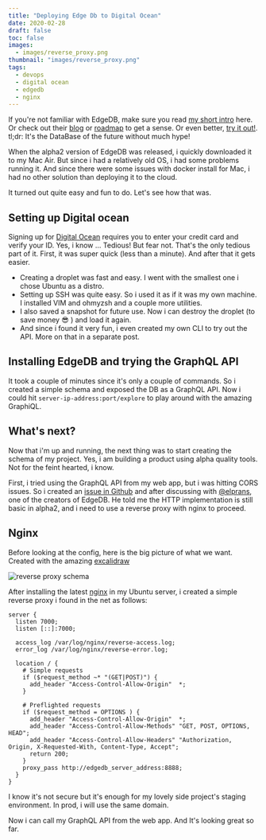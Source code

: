 ```yaml
---
title: "Deploying Edge Db to Digital Ocean"
date: 2020-02-28
draft: false
toc: false
images:
  - images/reverse_proxy.png
thumbnail: "images/reverse_proxy.png"
tags:
  - devops
  - digital ocean
  - edgedb
  - nginx
---
```


If you're not familiar with EdgeDB, make sure you read [my short intro](./Exploring-Edge-db.md) here. Or check out
their [blog](https://edgedb.com/blog) or [roadmap](https://edgedb.com/roadmap) to get a sense. Or even better, [try it out!](https://edgedb.com/download).
tl;dr: It's the DataBase of the future without much hype!

When the alpha2 version of EdgeDB was released, i quickly downloaded it to my Mac Air. But
since i had a relatively old OS, i had some problems running it. And since there were some issues
with docker install for Mac, i had no other solution than deploying it to the cloud.

It turned out quite easy and fun to do. Let's see how that was.

## Setting up Digital ocean

Signing up for [Digital Ocean](digitalocean.com/) requires you to enter your credit card and verify your ID.
Yes, i know ... Tedious!
But fear not. That's the only tedious part of it.
First, it was super quick (less than a minute). And after that it gets easier.

- Creating a droplet was fast and easy. I went with the smallest one i chose Ubuntu as a distro.
- Setting up SSH was quite easy. So i used it as if it was my own machine. I installed VIM and ohmyzsh and a couple more utilities.
- I also saved a snapshot for future use. Now i can destroy the droplet (to save money 😎 ) and load it again.
- And since i found it very fun, i even created my own CLI to try out the API. More on that in a separate post.

## Installing EdgeDB and trying the GraphQL API

It took a couple of minutes since it's only a couple of commands. So i created a simple schema and exposed the DB as a GraphQL API.
Now i could hit `server-ip-address:port/explore` to play around with the amazing GraphiQL.

## What's next?

Now that i'm up and running, the next thing was to start creating the schema of my project.
Yes, i am building a product using alpha quality tools. Not for the feint hearted, i know.

First, i tried using the GraphQL API from my web app, but i was hitting CORS issues.
So i created an [issue in Github](https://github.com/edgedb/edgedb/issues/1230) and after discussing with [@elprans](https://twitter.com/elprans), one of the creators of EdgeDB.
He told me the HTTP implementation is still basic in alpha2, and i need to use a reverse proxy with nginx to proceed.

## Nginx

Before looking at the config, here is the big picture of what we want. Created with the amazing [excalidraw](excalidraw.com/)

![reverse proxy schema](images/reverse_proxy.png)

After installing the latest [nginx](https://www.nginx.com/) in my Ubuntu server, i created a simple reverse proxy i found in the net as follows:

```nginx
server {
  listen 7000;
  listen [::]:7000;

  access_log /var/log/nginx/reverse-access.log;
  error_log /var/log/nginx/reverse-error.log;

  location / {
    # Simple requests
    if ($request_method ~* "(GET|POST)") {
      add_header "Access-Control-Allow-Origin"  *;
    }

    # Preflighted requests
    if ($request_method = OPTIONS ) {
      add_header "Access-Control-Allow-Origin"  *;
      add_header "Access-Control-Allow-Methods" "GET, POST, OPTIONS, HEAD";
      add_header "Access-Control-Allow-Headers" "Authorization, Origin, X-Requested-With, Content-Type, Accept";
      return 200;
    }
    proxy_pass http://edgedb_server_address:8888;
  }
}
```

I know it's not secure but it's enough for my lovely side project's
staging environment. In prod, i will use the same domain.

Now i can call my GraphQL API from the web app. And It's looking great so far.
